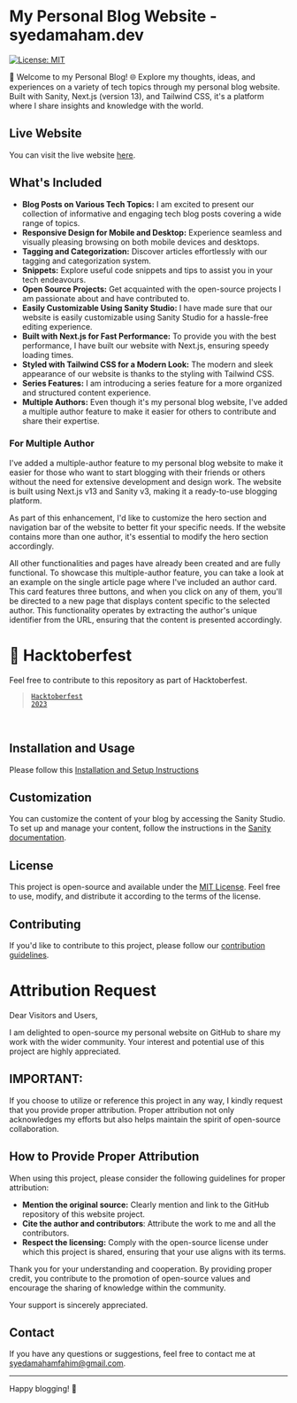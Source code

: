 # My Personal Blog Website - syedamaham.dev

[![License: MIT](https://img.shields.io/badge/License-MIT-blue.svg)](https://opensource.org/licenses/MIT)

📝 Welcome to my Personal Blog!  🌐 Explore my thoughts, ideas, and experiences on a variety of tech topics through my personal blog website. Built with Sanity, Next.js (version 13), and Tailwind CSS, it's a platform where I share insights and knowledge with the world.

## Live Website

You can visit the live website [here](https://syedamaham.dev).


## What's Included

- **Blog Posts on Various Tech Topics:** I am excited to present our collection of informative and engaging tech blog posts covering a wide range of topics.
- **Responsive Design for Mobile and Desktop:** Experience seamless and visually pleasing browsing on both mobile devices and desktops.
- **Tagging and Categorization:** Discover articles effortlessly with our tagging and categorization system.
- **Snippets:** Explore useful code snippets and tips to assist you in your tech endeavours.
- **Open Source Projects:** Get acquainted with the open-source projects I am passionate about and have contributed to.
- **Easily Customizable Using Sanity Studio:** I have made sure that our website is easily customizable using Sanity Studio for a hassle-free editing experience.
- **Built with Next.js for Fast Performance:** To provide you with the best performance, I have built our website with Next.js, ensuring speedy loading times.
- **Styled with Tailwind CSS for a Modern Look:** The modern and sleek appearance of our website is thanks to the styling with Tailwind CSS.
- **Series Features:** I am introducing a series feature for a more organized and structured content experience.
- **Multiple Authors:** Even though it's my personal blog website, I've added a multiple author feature to make it easier for others to contribute and share their expertise.

### For Multiple Author 
I've added a multiple-author feature to my personal blog website to make it easier for those who want to start blogging with their friends or others without the need for extensive development and design work. The website is built using Next.js v13 and Sanity v3, making it a ready-to-use blogging platform.

As part of this enhancement, I'd like to customize the hero section and navigation bar of the website to better fit your specific needs. If the website contains more than one author, it's essential to modify the hero section accordingly.

All other functionalities and pages have already been created and are fully functional. To showcase this multiple-author feature, you can take a look at an example on the single article page where I've included an author card. This card features three buttons, and when you click on any of them, you'll be directed to a new page that displays content specific to the selected author. This functionality operates by extracting the author's unique identifier from the URL, ensuring that the content is presented accordingly.

# 👀 Hacktoberfest
Feel free to contribute to this repository as part of Hacktoberfest.
> <code><a href="https://hacktoberfest.com">Hacktoberfest 2023</a></code>

<br>

## Installation and Usage

Please follow this  [Installation and Setup Instructions](InstallationInstructions.md)



## Customization

You can customize the content of your blog by accessing the Sanity Studio. To set up and manage your content, follow the instructions in the [Sanity documentation](https://www.sanity.io/docs).

## License

This project is open-source and available under the [MIT License](LICENSE). Feel free to use, modify, and distribute it according to the terms of the license.

## Contributing

If you'd like to contribute to this project, please follow our [contribution guidelines](CONTRIBUTING.md).

# Attribution Request
Dear Visitors and Users,

I am delighted to open-source my personal website on GitHub to share my work with the wider community. Your interest and potential use of this project are highly appreciated.

## IMPORTANT:

If you choose to utilize or reference this project in any way, I kindly request that you provide proper attribution. Proper attribution not only acknowledges my efforts but also helps maintain the spirit of open-source collaboration.

## How to Provide Proper Attribution
When using this project, please consider the following guidelines for proper attribution:

- **Mention the original source:** Clearly mention and link to the GitHub repository of this website project.
- **Cite the author and contributors**: Attribute the work to me and all the contributors.
- **Respect the licensing:** Comply with the open-source license under which this project is shared, ensuring that your use aligns with its terms.
  
Thank you for your understanding and cooperation. By providing proper credit, you contribute to the promotion of open-source values and encourage the sharing of knowledge within the community.

Your support is sincerely appreciated.

## Contact

If you have any questions or suggestions, feel free to contact me at [syedamahamfahim@gmail.com](mailto:syedamahamfahim@gmail.com).

---

Happy blogging! 📝
